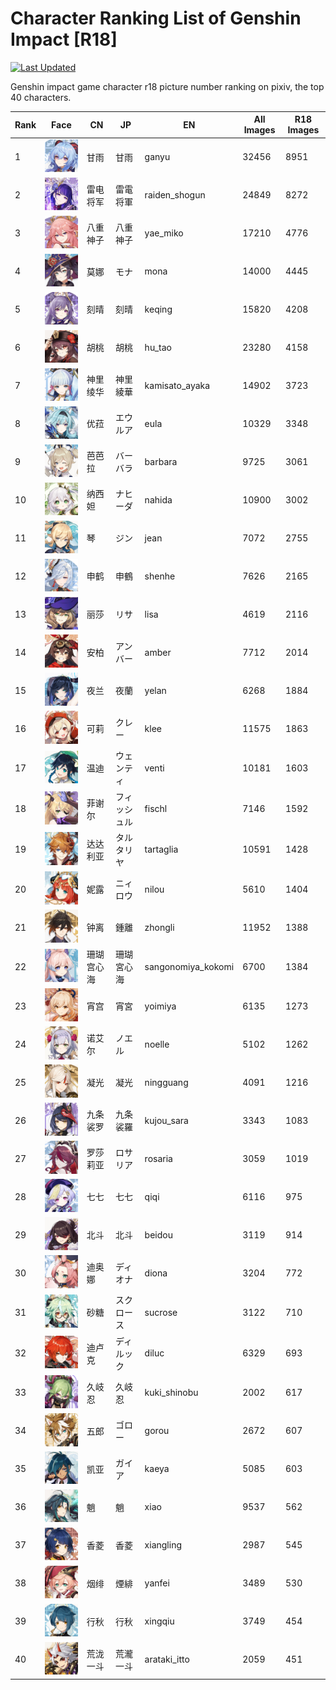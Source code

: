 # Character Ranking List of Genshin Impact [R18]

[![Last Updated](https://img.shields.io/endpoint?url=https://gist.githubusercontent.com/narugo1992/254442dea2e77cf46366df97f499242f/raw/data_last_update.json)](https://huggingface.co/datasets/deepghs/game_characters)

Genshin impact game character r18 picture number ranking on pixiv, the top 40 characters. 

|   Rank | Face                                                        | CN    | JP     | EN                 |   All Images |   R18 Images |
|--------|-------------------------------------------------------------|-------|--------|--------------------|--------------|--------------|
|      1 | ![ganyu](./images/logo_ganyu.png)                           | 甘雨    | 甘雨     | ganyu              |        32456 |         8951 |
|      2 | ![raiden_shogun](./images/logo_raiden_shogun.png)           | 雷电将军  | 雷電将軍   | raiden_shogun      |        24849 |         8272 |
|      3 | ![yae_miko](./images/logo_yae_miko.png)                     | 八重神子  | 八重神子   | yae_miko           |        17210 |         4776 |
|      4 | ![mona](./images/logo_mona.png)                             | 莫娜    | モナ     | mona               |        14000 |         4445 |
|      5 | ![keqing](./images/logo_keqing.png)                         | 刻晴    | 刻晴     | keqing             |        15820 |         4208 |
|      6 | ![hu_tao](./images/logo_hu_tao.png)                         | 胡桃    | 胡桃     | hu_tao             |        23280 |         4158 |
|      7 | ![kamisato_ayaka](./images/logo_kamisato_ayaka.png)         | 神里绫华  | 神里綾華   | kamisato_ayaka     |        14902 |         3723 |
|      8 | ![eula](./images/logo_eula.png)                             | 优菈    | エウルア   | eula               |        10329 |         3348 |
|      9 | ![barbara](./images/logo_barbara.png)                       | 芭芭拉   | バーバラ   | barbara            |         9725 |         3061 |
|     10 | ![nahida](./images/logo_nahida.png)                         | 纳西妲   | ナヒーダ   | nahida             |        10900 |         3002 |
|     11 | ![jean](./images/logo_jean.png)                             | 琴     | ジン     | jean               |         7072 |         2755 |
|     12 | ![shenhe](./images/logo_shenhe.png)                         | 申鹤    | 申鶴     | shenhe             |         7626 |         2165 |
|     13 | ![lisa](./images/logo_lisa.png)                             | 丽莎    | リサ     | lisa               |         4619 |         2116 |
|     14 | ![amber](./images/logo_amber.png)                           | 安柏    | アンバー   | amber              |         7712 |         2014 |
|     15 | ![yelan](./images/logo_yelan.png)                           | 夜兰    | 夜蘭     | yelan              |         6268 |         1884 |
|     16 | ![klee](./images/logo_klee.png)                             | 可莉    | クレー    | klee               |        11575 |         1863 |
|     17 | ![venti](./images/logo_venti.png)                           | 温迪    | ウェンティ  | venti              |        10181 |         1603 |
|     18 | ![fischl](./images/logo_fischl.png)                         | 菲谢尔   | フィッシュル | fischl             |         7146 |         1592 |
|     19 | ![tartaglia](./images/logo_tartaglia.png)                   | 达达利亚  | タルタリヤ  | tartaglia          |        10591 |         1428 |
|     20 | ![nilou](./images/logo_nilou.png)                           | 妮露    | ニィロウ   | nilou              |         5610 |         1404 |
|     21 | ![zhongli](./images/logo_zhongli.png)                       | 钟离    | 鍾離     | zhongli            |        11952 |         1388 |
|     22 | ![sangonomiya_kokomi](./images/logo_sangonomiya_kokomi.png) | 珊瑚宫心海 | 珊瑚宮心海  | sangonomiya_kokomi |         6700 |         1384 |
|     23 | ![yoimiya](./images/logo_yoimiya.png)                       | 宵宫    | 宵宮     | yoimiya            |         6135 |         1273 |
|     24 | ![noelle](./images/logo_noelle.png)                         | 诺艾尔   | ノエル    | noelle             |         5102 |         1262 |
|     25 | ![ningguang](./images/logo_ningguang.png)                   | 凝光    | 凝光     | ningguang          |         4091 |         1216 |
|     26 | ![kujou_sara](./images/logo_kujou_sara.png)                 | 九条裟罗  | 九条裟羅   | kujou_sara         |         3343 |         1083 |
|     27 | ![rosaria](./images/logo_rosaria.png)                       | 罗莎莉亚  | ロサリア   | rosaria            |         3059 |         1019 |
|     28 | ![qiqi](./images/logo_qiqi.png)                             | 七七    | 七七     | qiqi               |         6116 |          975 |
|     29 | ![beidou](./images/logo_beidou.png)                         | 北斗    | 北斗     | beidou             |         3119 |          914 |
|     30 | ![diona](./images/logo_diona.png)                           | 迪奥娜   | ディオナ   | diona              |         3204 |          772 |
|     31 | ![sucrose](./images/logo_sucrose.png)                       | 砂糖    | スクロース  | sucrose            |         3122 |          710 |
|     32 | ![diluc](./images/logo_diluc.png)                           | 迪卢克   | ディルック  | diluc              |         6329 |          693 |
|     33 | ![kuki_shinobu](./images/logo_kuki_shinobu.png)             | 久岐忍   | 久岐忍    | kuki_shinobu       |         2002 |          617 |
|     34 | ![gorou](./images/logo_gorou.png)                           | 五郎    | ゴロー    | gorou              |         2672 |          607 |
|     35 | ![kaeya](./images/logo_kaeya.png)                           | 凯亚    | ガイア    | kaeya              |         5085 |          603 |
|     36 | ![xiao](./images/logo_xiao.png)                             | 魈     | 魈      | xiao               |         9537 |          562 |
|     37 | ![xiangling](./images/logo_xiangling.png)                   | 香菱    | 香菱     | xiangling          |         2987 |          545 |
|     38 | ![yanfei](./images/logo_yanfei.png)                         | 烟绯    | 煙緋     | yanfei             |         3489 |          530 |
|     39 | ![xingqiu](./images/logo_xingqiu.png)                       | 行秋    | 行秋     | xingqiu            |         3749 |          454 |
|     40 | ![arataki_itto](./images/logo_arataki_itto.png)             | 荒泷一斗  | 荒瀧一斗   | arataki_itto       |         2059 |          451 |

